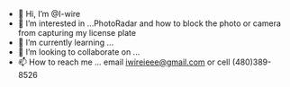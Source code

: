 - 👋 Hi, I’m @I-wire
- 👀 I’m interested in ...PhotoRadar and how to block the photo or camera from capturing my license plate
- 🌱 I’m currently learning ...
- 💞️ I’m looking to collaborate on ...
- 📫 How to reach me ...
email iwireieee@gmail.com or cell (480)389-8526
<!---
I-wire/I-wire is a ✨ special ✨ repository because its `README.md` (this file) appears on your GitHub profile.
You can click the Preview link to take a look at your changes.
--->
